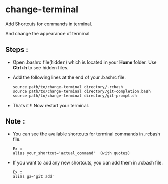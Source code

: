 # change-terminal
Add Shortcuts for commands in terminal.

And change the appearance of terminal

## Steps :
* Open .bashrc file(hidden) which is located in your **Home** folder. Use **Ctrl+h** to see hidden files.
* Add the following lines at the end of your .bashrc file.

  ```  
  source path/to/change-terminal directory/.rcbash
  source path/to/change-terminal directory/git-completion.bash
  source path/to/change-terminal directory/git-prompt.sh
  ```
* Thats it !! Now restart your terminal.

## Note :
* You can see the available shortcuts for terminal commands in .rcbash file.
  
  ```
  Ex :
  alias your_shortcut='actual_command'  (with quotes)
  ```
* If you want to add any new shortcuts, you can add them in .rcbash file.

  ```
  Ex :
  alias ga='git add'
  ```
